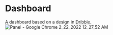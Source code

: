 # Dashboard
A dashboard based on a design in [Dribble](https://dribbble.com/).  
![Panel - Google Chrome 2_22_2022 12_27_52 AM](https://user-images.githubusercontent.com/73068793/155028193-16e13710-35fe-46e9-afab-816c4208953d.png)
